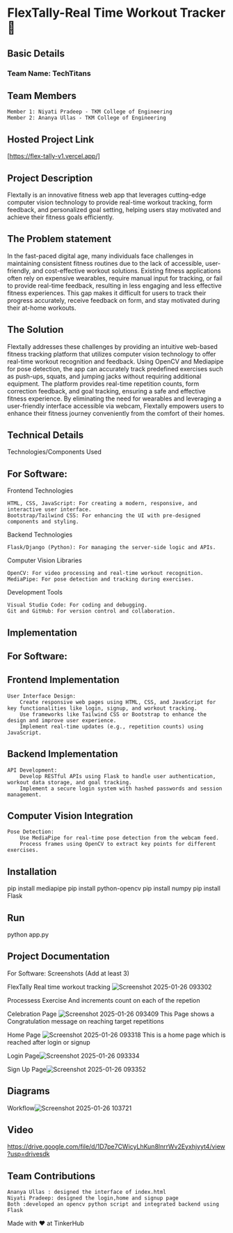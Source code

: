 <h1>FlexTally-Real Time Workout Tracker 🎯</h1>
<h2>Basic Details</h2>
<h3>Team Name: TechTitans</h3>
<h2>Team Members</h2>

    Member 1: Niyati Pradeep - TKM College of Engineering
    Member 2: Ananya Ullas - TKM College of Engineering
   
<h2>Hosted Project Link</h2>

[https://flex-tally-v1.vercel.app/]
<h2>Project Description</h2>

Flextally is an innovative fitness web app that leverages cutting-edge computer vision technology to provide real-time workout tracking, form feedback, and personalized goal setting, helping users stay motivated and achieve their fitness goals efficiently.

<h2>The Problem statement</h2>

In the fast-paced digital age, many individuals face challenges in maintaining consistent fitness routines due to the lack of accessible, user-friendly, and cost-effective workout solutions. Existing fitness applications often rely on expensive wearables, require manual input for tracking, or fail to provide real-time feedback, resulting in less engaging and less effective fitness experiences. This gap makes it difficult for users to track their progress accurately, receive feedback on form, and stay motivated during their at-home workouts.

<h2>The Solution</h2>

Flextally addresses these challenges by providing an intuitive web-based fitness tracking platform that utilizes computer vision technology to offer real-time workout recognition and feedback. Using OpenCV and Mediapipe for pose detection, the app can accurately track predefined exercises such as push-ups, squats, and jumping jacks without requiring additional equipment. The platform provides real-time repetition counts, form correction feedback, and goal tracking, ensuring a safe and effective fitness experience. By eliminating the need for wearables and leveraging a user-friendly interface accessible via webcam, Flextally empowers users to enhance their fitness journey conveniently from the comfort of their homes.

<h2>Technical Details</h2>
Technologies/Components Used

<h2>For Software:</h2>
Frontend Technologies

    HTML, CSS, JavaScript: For creating a modern, responsive, and interactive user interface.
    Bootstrap/Tailwind CSS: For enhancing the UI with pre-designed components and styling.

Backend Technologies

    Flask/Django (Python): For managing the server-side logic and APIs.

Computer Vision Libraries

    OpenCV: For video processing and real-time workout recognition.
    MediaPipe: For pose detection and tracking during exercises.
Development Tools

    Visual Studio Code: For coding and debugging.
    Git and GitHub: For version control and collaboration.


<h2>Implementation</h2>

<h2>For Software:</h2>
 <h2>Frontend Implementation</h2>

    User Interface Design:
        Create responsive web pages using HTML, CSS, and JavaScript for key functionalities like login, signup, and workout tracking.
        Use frameworks like Tailwind CSS or Bootstrap to enhance the design and improve user experience.
        Implement real-time updates (e.g., repetition counts) using JavaScript.
<h2>Backend Implementation</h2>

    API Development:
        Develop RESTful APIs using Flask to handle user authentication, workout data storage, and goal tracking.
        Implement a secure login system with hashed passwords and session management.
 <h2>Computer Vision Integration</h2>

    Pose Detection:
        Use MediaPipe for real-time pose detection from the webcam feed.
        Process frames using OpenCV to extract key points for different exercises.

<h2>Installation</h2>

pip install mediapipe
pip install python-opencv
pip install numpy
pip install Flask

<h2>Run</h2>

python app.py

<h2>Project Documentation</h2>

For Software:
Screenshots (Add at least 3)

FlexTally Real time workout tracking ![Screenshot 2025-01-26 093302](https://github.com/user-attachments/assets/6abce1a6-0233-424a-a6dc-4794789748ba)

Processess Exercise And increments count on each of the repetion 


Celebration Page ![Screenshot 2025-01-26 093409](https://github.com/user-attachments/assets/3726bb74-9797-4dd6-b395-a76806c7f6fc)
This Page shows a Congratulation message on reaching target repetitions

Home Page ![Screenshot 2025-01-26 093318](https://github.com/user-attachments/assets/a812369d-81de-416b-abf4-300823a34e38)
This is a home page which is reached after login or signup

Login Page![Screenshot 2025-01-26 093334](https://github.com/user-attachments/assets/46ae5463-dc11-4fbf-9651-6325631d0bcd)

Sign Up Page![Screenshot 2025-01-26 093352](https://github.com/user-attachments/assets/c5b6115a-f711-4cbf-b54d-a12cbfaa5f78)

<h2>Diagrams</h2>

Workflow![Screenshot 2025-01-26 103721](https://github.com/user-attachments/assets/17fd4049-1652-4fa6-8040-6473ace110fb)




<h2>Video</h2>

https://drive.google.com/file/d/1D7pe7CWicyLhKun8lnrrWv2Eyxhjyyt4/view?usp=drivesdk

<h2>Team Contributions</h2>

    Ananya Ullas : designed the interface of index.html
    Niyati Pradeep: designed the login,home and signup page
    Both :developed an opencv python script and integrated backend using Flask

Made with ❤️ at TinkerHub
